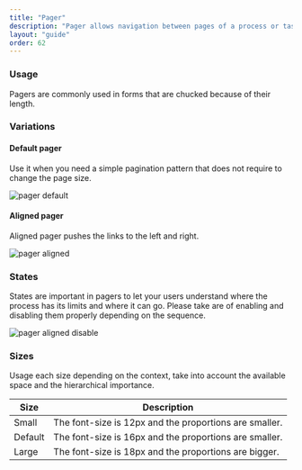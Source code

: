 ```yaml
---
title: "Pager"
description: "Pager allows navigation between pages of a process or task divided in subtasks or also called pages."
layout: "guide"
order: 62
---
```


### Usage

Pagers are commonly used in forms that are chucked because of their length.

### Variations

#### Default pager

Use it when you need a simple pagination pattern that does not require to change the page size.

![pager default](/images/lexicon-1/pagerDefault.png)

#### Aligned pager

Aligned pager pushes the links to the left and right.

![pager aligned](/images/lexicon-1/pagerAligned.png)

### States

States are important in pagers to let your users understand where the process has its limits and where it can go. Please take are of enabling and disabling them properly depending on the sequence.

![pager aligned disable](/images/lexicon-1/pagerAlignedDisable.png)

### Sizes

Usage each size depending on the context, take into account the available space and the hierarchical importance.

| Size | Description |
| ---- | ----------- |
| Small | The font-size is 12px and the proportions are smaller. |
| Default | The font-size is 16px and the proportions are smaller. |
| Large | The font-size is 18px and the proportions are bigger. |

